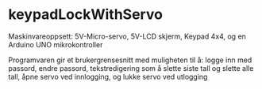 # keypadLockWithServo

Maskinvareoppsett: 5V-Micro-servo, 5V-LCD skjerm, Keypad 4x4, og en Arduino UNO mikrokontroller<br>

Programvaren gir et brukergrensesnitt med muligheten til å: logge inn med passord, endre passord, 
tekstredigering som å slette siste tall og slette alle tall, åpne servo ved innlogging, og lukke servo ved utlogging
